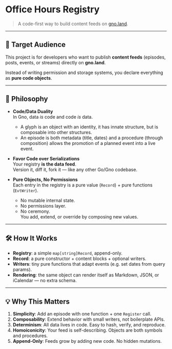 # Office Hours Registry

> A code-first way to build content feeds on [gno.land](https://gno.land).

---

## 🎯 Target Audience

This project is for developers who want to publish **content feeds** (episodes, posts, events, or streams) directly on **gno.land**.

Instead of writing permission and storage systems, you declare everything as **pure code objects**.

---

## 🧩 Philosophy

- **Code/Data Duality**  
  In Gno, data *is* code and code *is* data.
    - A glyph is an object with an identity, it has innate structure, but is composable into other structures.
    - An episode is both metadata (title, dates) and a procedure (through composition) allows the promotion of a planned event into a live event.

- **Favor Code over Serializations**  
  Your registry **is the data feed**.  
  Version it, diff it, fork it — like any other Go/Gno codebase.

- **Pure Objects, No Permissions**  
  Each entry in the registry is a pure value (`Record`) + pure functions (`EvtWriter`).
    - No mutable internal state.
    - No permissions layer.
    - No ceremony.  
      You add, extend, or override by composing new values.

---

## 🛠 How It Works

- **Registry**: a simple `map[string]Record`, append-only.
- **Record**: a pure constructor + content blocks + optional writers.
- **Writers**: tiny pure functions that adapt events (e.g. set dates from query params).
- **Rendering**: the same object can render itself as Markdown, JSON, or iCalendar — no extra schema.

---

## 💡 Why This Matters

1. **Simplicity**: Add an episode with one function + one `Register` call.
2. **Composability**: Extend behavior with small writers, not boilerplate APIs.
3. **Determinism**: All data lives in code. Easy to hash, verify, and reproduce.
4. **Homoiconicity**: Your feed is self-describing. Objects are both symbols and procedures.
5. **Append-Only**: Feeds grow by adding new code. No hidden mutations.
